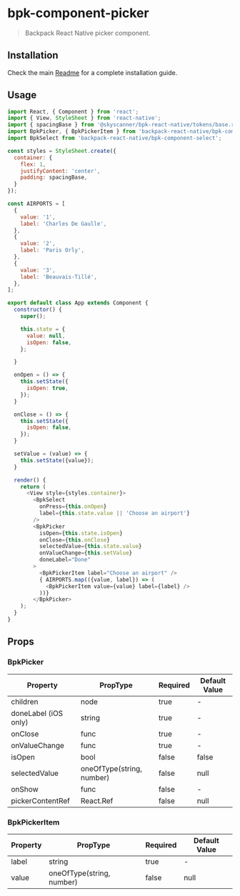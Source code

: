 # bpk-component-picker

> Backpack React Native picker component.

## Installation

Check the main [Readme](https://github.com/skyscanner/backpack-react-native#usage) for a complete installation guide.

## Usage

```js
import React, { Component } from 'react';
import { View, StyleSheet } from 'react-native';
import { spacingBase } from '@skyscanner/bpk-react-native/tokens/base.react.native';
import BpkPicker, { BpkPickerItem } from 'backpack-react-native/bpk-component-picker';
import BpkSelect from 'backpack-react-native/bpk-component-select';

const styles = StyleSheet.create({
  container: {
    flex: 1,
    justifyContent: 'center',
    padding: spacingBase,
  }
});

const AIRPORTS = [
  {
    value: '1',
    label: 'Charles De Gaulle',
  },
  {
    value: '2',
    label: 'Paris Orly',
  },
  {
    value: '3',
    label: 'Beauvais-Tillé',
  },
];

export default class App extends Component {
  constructor() {
    super();

    this.state = {
      value: null,
      isOpen: false,
    };

  }

  onOpen = () => {
    this.setState({
      isOpen: true,
    });
  }

  onClose = () => {
    this.setState({
      isOpen: false,
    });
  }

  setValue = (value) => {
    this.setState({value});
  }

  render() {
    return (
      <View style={styles.container}>
        <BpkSelect
          onPress={this.onOpen}
          label={this.state.value || 'Choose an airport'}
        />
        <BpkPicker
          isOpen={this.state.isOpen}
          onClose={this.onClose}
          selectedValue={this.state.value}
          onValueChange={this.setValue}
          doneLabel="Done"
        >
          <BpkPickerItem label="Choose an airport" />
          { AIRPORTS.map(({value, label}) => (
            <BpkPickerItem value={value} label={label} />
          ))}
        </BpkPicker>
    );
  }
}
```

## Props

### BpkPicker

| Property             | PropType                              | Required | Default Value |
| -----------          | ------------------------------------- | -------- | ------------- |
| children             | node                                  | true     | -             |
| doneLabel (iOS only) | string                                | true     | -             |
| onClose              | func                                  | true     | -             |
| onValueChange        | func                                  | true     | -             |
| isOpen               | bool                                  | false    | false         |
| selectedValue        | oneOfType(string, number)             | false    | null          |
| onShow               | func                                  | false    | -             |
| pickerContentRef     | React.Ref                             | false    | null          |

### BpkPickerItem

| Property             | PropType                              | Required | Default Value |
| -----------          | ------------------------------------- | -------- | ------------- |
| label                | string                                | true     | -             |
| value                | oneOfType(string, number)             | false    | null          |
